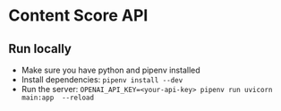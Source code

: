 # Content Score API

## Run locally
* Make sure you have python and pipenv installed
* Install dependencies: `pipenv install --dev`
* Run the server: `OPENAI_API_KEY=<your-api-key> pipenv run uvicorn main:app  --reload`